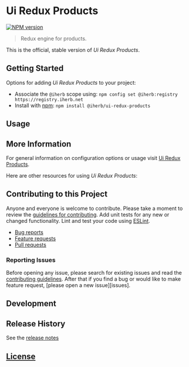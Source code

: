 # Ui Redux Products

 [![NPM version][npm-image]][npm-url]

> Redux engine for products.

This is the official, stable version of _Ui Redux Products_.

## Getting Started

Options for adding _Ui Redux Products_ to your project:

- Associate the `@iherb` scope using: `npm config set @iherb:registry https://registry.iherb.net`
- Install with [npm](https://npmjs.org/): `npm install @iherb/ui-redux-products`

## Usage

## More Information

For general information on configuration options or usage visit [Ui Redux Products]().

Here are other resources for using _Ui Redux Products_:

## Contributing to this Project

Anyone and everyone is welcome to contribute. Please take a moment to review the [guidelines for contributing](CONTRIBUTING.md). Add unit tests for any new or changed functionality. Lint and test your code using [ESLint][eslint-www].

- [Bug reports](CONTRIBUTING.md#bugs)
- [Feature requests](CONTRIBUTING.md#features)
- [Pull requests](CONTRIBUTING.md#pull-requests)

### Reporting Issues

Before opening any issue, please search for existing issues and read the [contributing guidelines](CONTRIBUTING.md). After that if you find a bug or would like to make feature request, [please open a new issue][issues].

## Development

## Release History

See the [release notes](CHANGELOG.md)

## [License](LICENSE.md)

[eslint-www]: http://www.eslint.org
[npm-url]: https://npm.iherb.net/package/@iherb/ui-redux-products
[npm-image]: https://shields.iherb.net/npm/v/@iherb/ui-redux-products.svg
